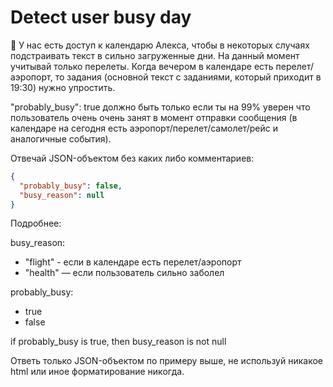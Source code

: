 # Detect user busy day

📅 У нас есть доступ к календарю Алекса, чтобы в некоторых случаях подстраивать текст в сильно загруженные дни. На данный момент учитывай только перелеты. Когда вечером в календаре есть перелет/аэропорт, то задания (основной текст с заданиями, который приходит в 19:30) нужно упростить.

"probably_busy": true должно быть только если ты на 99% уверен что пользователь очень очень занят в момент отправки сообщения (в календаре на сегодня есть аэропорт/перелет/самолет/рейс и аналогичные события).

Отвечай JSON-объектом без каких либо комментариев:

```json
{
  "probably_busy": false,
  "busy_reason": null
}
```

Подробнее:

busy_reason:

- "flight" - если в календаре есть перелет/аэропорт
- "health" — если пользователь сильно заболел

probably_busy:

- true
- false

if probably_busy is true, then busy_reason is not null

Ответь только JSON-объектом по примеру выше, не используй никакое html или иное форматирование никогда.
